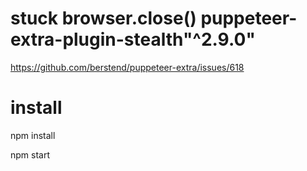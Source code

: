 # stuck browser.close() puppeteer-extra-plugin-stealth"^2.9.0"

https://github.com/berstend/puppeteer-extra/issues/618

# install
npm install

npm start

